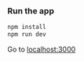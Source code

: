 ### Run the app

```bash
npm install
npm run dev
```

Go to [localhost:3000](http://localhost:3000)
